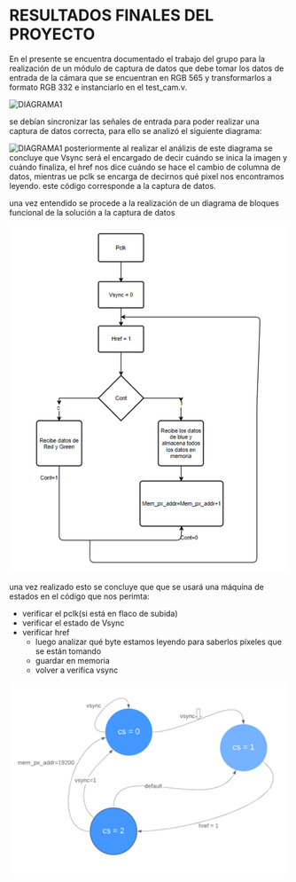 
# RESULTADOS FINALES DEL PROYECTO

En el presente se encuentra documentado el trabajo del grupo para la realización de un módulo de captura de datos
que debe tomar los datos de entrada de la cámara que se encuentran en RGB 565 y transformarlos a formato RGB 332
e instanciarlo en el test_cam.v.

![DIAGRAMA1](/docs/figs/cajacapturadatos.png)

se debían sincronizar las señales de entrada para poder realizar una captura de datos correcta, para ello se analizó el siguiente diagrama:

![DIAGRAMA1](/docs/figs/cajacapturadatos2.PNG)
posteriormente al realizar el análizis de este diagrama se concluye que Vsync será el encargado de decir cuándo se inica la imagen y cuándo finaliza, el href nos dice cuándo se hace el cambio de columna de datos, mientras ue pclk se encarga de decirnos qué pixel nos encontramos leyendo.
este código corresponde a la captura de datos.

una vez entendido se procede a la realización de un diagrama de bloques funcional de la solución a la captura de datos

![DIAGRAMA1](/docs/figs/Diagrama_de_flujo_cam_read.PNG)


una vez realizado esto se concluye que que se usará una máquina de estados en el código que nos perimta:
 * verificar el pclk(si está en flaco de subida)
 * verificar el estado de Vsync
 * verificar href
   * luego analizar qué byte estamos leyendo para saberlos píxeles que se están tomando
   * guardar en memoria
   * volver a verifica vsync 


![DIAGRAMA1](/docs/figs/Maquina_estados.png)



